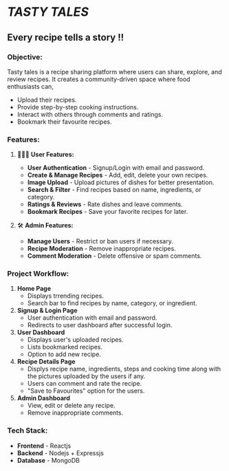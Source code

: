 # ***TASTY TALES***

## **Every recipe tells a story !!**

### **Objective:**

Tasty tales is a recipe sharing platform where users can share, explore, and review recipes. It creates a community-driven space where food enthusiasts can,

- Upload their recipes.
- Provide step-by-step cooking instructions.
- Interact with others through comments and ratings.
- Bookmark their favourite recipes.

### **Features:**

1. 👩🏻‍🍳 **User Features:**

   - **User Authentication** - Signup/Login with email and password.
   - **Create & Manage Recipes** - Add, edit, delete your own recipes.
   - **Image Upload** - Upload pictures of dishes for better presentation.
   - **Search & Filter** - Find recipes based on name, ingredients, or category.
   - **Ratings & Reviews** - Rate dishes and leave comments.
   - **Bookmark Recipes** - Save your favorite recipes for later.

1. 🛠️ **Admin Features:**

   - **Manage Users** - Restrict or ban users if necessary.
   - **Recipe Moderation** - Remove inappropriate recipes.
   - **Comment Moderation** - Delete offensive or spam comments.

### **Project Workflow:**

1. **Home Page**
     - Displays trrending recipes.
     - Search bar to find recipes by name, category, or ingredient.
1. **Signup & Login Page**
     - User authentication with email and password.
     - Redirects to user dashboard after successful login.
1. **User Dashboard**
     - Displays user's uploaded recipes.
     - Lists bookmarked recipes.
     - Option to add new recipe.
1. **Recipe Details Page**
     - Displys recipe name, ingredients, steps and cooking time along with the pictures uploaded by the users if any.
     - Users can comment and rate the recipe.
     - "Save to Favourites" option for the users.
1. **Admin Dashboard**
     - View, edit or delete any recipe.
     - Remove inappropriate comments.

### **Tech Stack:**

- **Frontend** - Reactjs
- **Backend** - Nodejs + Expressjs
- **Database** - MongoDB

